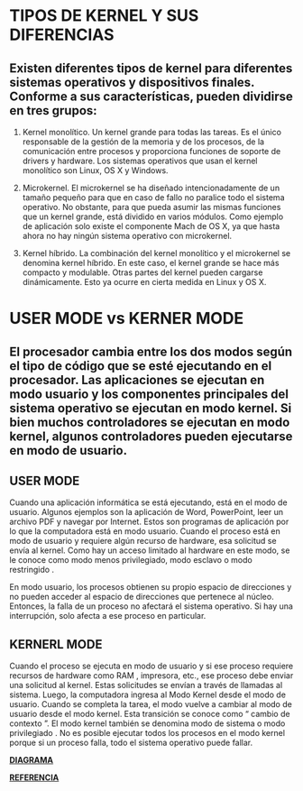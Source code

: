 # TIPOS DE KERNEL Y SUS DIFERENCIAS

## Existen diferentes tipos de kernel para diferentes sistemas operativos y dispositivos finales. Conforme a sus características, pueden dividirse en tres grupos:

1.  Kernel monolítico. Un kernel grande para todas las tareas. Es el único responsable de la gestión de la memoria y de los procesos, de la comunicación entre procesos y proporciona funciones de soporte de drivers y hardware. Los sistemas operativos que usan el kernel monolítico son Linux, OS X y Windows.

2.  Microkernel. El microkernel se ha diseñado intencionadamente de un tamaño pequeño para que en caso de fallo no paralice todo el sistema operativo. No obstante, para que pueda asumir las mismas funciones que un kernel grande, está dividido en varios módulos. Como ejemplo de aplicación solo existe el componente Mach de OS X, ya que hasta ahora no hay ningún sistema operativo con microkernel.

3.  Kernel híbrido. La combinación del kernel monolítico y el microkernel se denomina kernel híbrido. En este caso, el kernel grande se hace más compacto y modulable. Otras partes del kernel pueden cargarse dinámicamente. Esto ya ocurre en cierta medida en Linux y OS X.

# USER MODE vs KERNER MODE

## El procesador cambia entre los dos modos según el tipo de código que se esté ejecutando en el procesador. Las aplicaciones se ejecutan en modo usuario y los componentes principales del sistema operativo se ejecutan en modo kernel. Si bien muchos controladores se ejecutan en modo kernel, algunos controladores pueden ejecutarse en modo de usuario.

## USER MODE

Cuando una aplicación informática se está ejecutando, está en el modo de usuario. Algunos ejemplos son la aplicación de Word, PowerPoint, leer un archivo PDF y navegar por Internet. Estos son programas de aplicación por lo que la computadora está en modo usuario. Cuando el proceso está en modo de usuario y requiere algún recurso de hardware, esa solicitud se envía al kernel. Como hay un acceso limitado al hardware en este modo, se le conoce como modo menos privilegiado, modo esclavo o modo restringido .

En modo usuario, los procesos obtienen su propio espacio de direcciones y no pueden acceder al espacio de direcciones que pertenece al núcleo. Entonces, la falla de un proceso no afectará el sistema operativo. Si hay una interrupción, solo afecta a ese proceso en particular.

## KERNERL MODE

Cuando el proceso se ejecuta en modo de usuario y si ese proceso requiere recursos de hardware como RAM , impresora, etc., ese proceso debe enviar una solicitud al kernel. Estas solicitudes se envían a través de llamadas al sistema. Luego, la computadora ingresa al Modo Kernel desde el modo de usuario. Cuando se completa la tarea, el modo vuelve a cambiar al modo de usuario desde el modo kernel. Esta transición se conoce como “ cambio de contexto ”. El modo kernel también se denomina modo de sistema o modo privilegiado . No es posible ejecutar todos los procesos en el modo kernel porque si un proceso falla, todo el sistema operativo puede fallar.

[**DIAGRAMA**](./actividad1/kernel.png)

[**REFERENCIA**](https://www.differencebetween.com/difference-between-user-mode-and-vs-kernel-mode/)